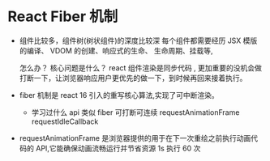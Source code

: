 # React Fiber 机制

- 组件比较多，组件树(树状组件)的深度比较深
  每个组件都需要经历 JSX 模版的编译、 VDOM 的创建、响应式的生命、
  生命周期、挂载等,

  怎么办？ 核心问题是什么？
  react 组件渲染是同步代码 , 更加重要的没机会做
  打断一下，让浏览器响应用户更优先的做一下，到时候再回来接着执行。

- fiber 机制是 react 16 引入的重写核心算法,实现了可中断渲染。

  - 学习过什么 api 类似 fiber
    可打断可连续
    requestAnimationFrame
    requestIdleCallback

- requestAnimationFrame
  是浏览器提供的用于在下一次重绘之前执行动画代码的 API,它能确保动画流畅运行并节省资源
  1s 执行 60 次
